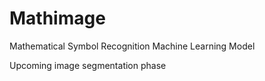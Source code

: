 # Mathimage
Mathematical Symbol Recognition Machine Learning Model

Upcoming image segmentation phase
